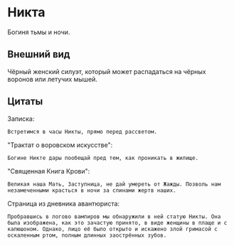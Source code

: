 # Никта

Богиня тьмы и ночи.

## Внешний вид

Чёрный женский силуэт, который может распадаться на чёрных воронов или летучих мышей.

## Цитаты

Записка:

```text
Встретимся в часы Никты, прямо перед рассветом.
```

"Трактат о воровском искусстве":

```text
Богине Никте дары пообещай пред тем, как проникать в жилище.
```

"Священная Книга Крови":

```text
Великая наша Мать, Заступница, не дай умереть от Жажды. Позволь нам незамеченными красться в ночи за спинами жертв наших.
```

Страница из дневника авантюриста:

```text
Пробравшись в логово вампиров мы обнаружили в ней статую Никты. Она была изображена, как это зачастую принято, в виде женщины в плаще и с капюшоном. Однако, лицо её было открыто и искажено злой гримасой с оскаленным ртом, полным длинных заострённых зубов.
```
